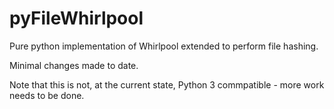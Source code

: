 pyFileWhirlpool
===============

Pure python implementation of Whirlpool extended to perform file hashing.

Minimal changes made to date.

Note that this is not, at the current state, Python 3 commpatible - more work
needs to be done.
